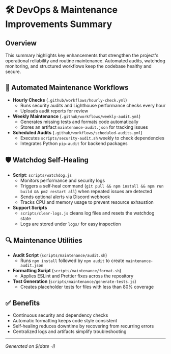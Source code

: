 # 🛠️ DevOps & Maintenance Improvements Summary

## Overview
This summary highlights key enhancements that strengthen the project's operational reliability and routine maintenance. Automated audits, watchdog monitoring, and structured workflows keep the codebase healthy and secure.

## 🔄 Automated Maintenance Workflows
- **Hourly Checks** (`.github/workflows/hourly-check.yml`)
  - Runs security audits and Lighthouse performance checks every hour
  - Uploads audit reports for review
- **Weekly Maintenance** (`.github/workflows/weekly-audit.yml`)
  - Generates missing tests and formats code automatically
  - Stores an artifact `maintenance-audit.json` for tracking issues
- **Scheduled Audits** (`.github/workflows/scheduled-audits.yml`)
  - Executes `scripts/security-audit.sh` weekly to check dependencies
  - Integrates Python `pip-audit` for backend packages

## 🛡️ Watchdog Self‑Healing
- **Script**: `scripts/watchdog.js`
  - Monitors performance and security logs
  - Triggers a self‑heal command (`git pull && npm install && npm run build && pm2 restart all`) when repeated issues are detected
  - Sends optional alerts via Discord webhook
  - Tracks CPU and memory usage to prevent resource exhaustion
- **Support Scripts**
  - `scripts/clear-logs.js` cleans log files and resets the watchdog state
  - Logs are stored under `logs/` for easy inspection

## 🔍 Maintenance Utilities
- **Audit Script** (`scripts/maintenance/audit.sh`)
  - Runs `npm install` followed by `npm audit` to create `maintenance-audit.json`
- **Formatting Script** (`scripts/maintenance/format.sh`)
  - Applies ESLint and Prettier fixes across the repository
- **Test Generation** (`scripts/maintenance/generate-tests.js`)
  - Creates placeholder tests for files with less than 80% coverage

## ✅ Benefits
- Continuous security and dependency checks
- Automatic formatting keeps code style consistent
- Self‑healing reduces downtime by recovering from recurring errors
- Centralized logs and artifacts simplify troubleshooting

---
*Generated on $(date -I)*
